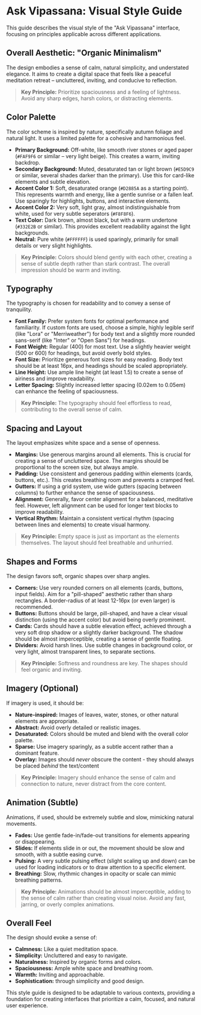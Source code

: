 # Ask Vipassana: Visual Style Guide

This guide describes the visual style of the "Ask Vipassana" interface, focusing on principles applicable across different applications.

## Overall Aesthetic: "Organic Minimalism"

The design embodies a sense of calm, natural simplicity, and understated elegance. It aims to create a digital space that feels like a peaceful meditation retreat – uncluttered, inviting, and conducive to reflection.

> **Key Principle:** Prioritize spaciousness and a feeling of lightness. Avoid any sharp edges, harsh colors, or distracting elements.

## Color Palette

The color scheme is inspired by nature, specifically autumn foliage and natural light. It uses a limited palette for a cohesive and harmonious feel.

- **Primary Background:** Off-white, like smooth river stones or aged paper (`#FAF9F6` or similar – very light beige). This creates a warm, inviting backdrop.
- **Secondary Background:** Muted, desaturated tan or light brown (`#E5D9C9` or similar, several shades darker than the primary). Use this for card-like elements and subtle elevation.
- **Accent Color 1:** Soft, desaturated orange (`#D2885A` as a starting point). This represents warmth and energy, like a gentle sunrise or a fallen leaf. Use sparingly for highlights, buttons, and interactive elements.
- **Accent Color 2:** Very soft, light gray, almost indistinguishable from white, used for very subtle seperators (`#F8F8F6`).
- **Text Color:** Dark brown, almost black, but with a warm undertone (`#332E2B` or similar). This provides excellent readability against the light backgrounds.
- **Neutral:** Pure white (`#FFFFFF`) is used sparingly, primarily for small details or very slight highlights.

> **Key Principle:** Colors should blend gently with each other, creating a sense of subtle depth rather than stark contrast. The overall impression should be warm and inviting.

## Typography

The typography is chosen for readability and to convey a sense of tranquility.

- **Font Family:** Prefer system fonts for optimal performance and familiarity. If custom fonts are used, choose a simple, highly legible serif (like "Lora" or "Merriweather") for body text and a slightly more rounded sans-serif (like "Inter" or "Open Sans") for headings.
- **Font Weight:** Regular (400) for most text. Use a slightly heavier weight (500 or 600) for headings, but avoid overly bold styles.
- **Font Size:** Prioritize generous font sizes for easy reading. Body text should be at least 16px, and headings should be scaled appropriately.
- **Line Height:** Use ample line height (at least 1.5) to create a sense of airiness and improve readability.
- **Letter Spacing:** Slightly increased letter spacing (0.02em to 0.05em) can enhance the feeling of spaciousness.

> **Key Principle:** The typography should feel effortless to read, contributing to the overall sense of calm.

## Spacing and Layout

The layout emphasizes white space and a sense of openness.

- **Margins:** Use generous margins around all elements. This is crucial for creating a sense of uncluttered space. The margins should be proportional to the screen size, but always ample.
- **Padding:** Use consistent and generous padding within elements (cards, buttons, etc.). This creates breathing room and prevents a cramped feel.
- **Gutters:** If using a grid system, use wide gutters (spacing between columns) to further enhance the sense of spaciousness.
- **Alignment:** Generally, favor center alignment for a balanced, meditative feel. However, left alignment can be used for longer text blocks to improve readability.
- **Vertical Rhythm:** Maintain a consistent vertical rhythm (spacing between lines and elements) to create visual harmony.

> **Key Principle:** Empty space is just as important as the elements themselves. The layout should feel breathable and unhurried.

## Shapes and Forms

The design favors soft, organic shapes over sharp angles.

- **Corners:** Use very rounded corners on all elements (cards, buttons, input fields). Aim for a "pill-shaped" aesthetic rather than sharp rectangles. A border-radius of at least 12-16px (or even larger) is recommended.
- **Buttons:** Buttons should be large, pill-shaped, and have a clear visual distinction (using the accent color) but avoid being overly prominent.
- **Cards:** Cards should have a subtle elevation effect, achieved through a very soft drop shadow or a slightly darker background. The shadow should be almost imperceptible, creating a sense of gentle floating.
- **Dividers:** Avoid harsh lines. Use subtle changes in background color, or very light, almost transparent lines, to separate sections.

> **Key Principle:** Softness and roundness are key. The shapes should feel organic and inviting.

## Imagery (Optional)

If imagery is used, it should be:

- **Nature-inspired:** Images of leaves, water, stones, or other natural elements are appropriate.
- **Abstract:** Avoid overly detailed or realistic images.
- **Desaturated:** Colors should be muted and blend with the overall color palette.
- **Sparse:** Use imagery sparingly, as a subtle accent rather than a dominant feature.
- **Overlay:** Images should *never* obscure the content - they should always be placed *behind* the text/content

> **Key Principle:** Imagery should enhance the sense of calm and connection to nature, never distract from the core content.

## Animation (Subtle)

Animations, if used, should be extremely subtle and slow, mimicking natural movements.

- **Fades:** Use gentle fade-in/fade-out transitions for elements appearing or disappearing.
- **Slides:** If elements slide in or out, the movement should be slow and smooth, with a subtle easing curve.
- **Pulsing:** A very subtle pulsing effect (slight scaling up and down) can be used for loading indicators or to draw attention to a specific element.
- **Breathing:** Slow, rhythmic changes in opacity or scale can mimic breathing patterns.

> **Key Principle:** Animations should be almost imperceptible, adding to the sense of calm rather than creating visual noise. Avoid any fast, jarring, or overly complex animations.

## Overall Feel

The design should evoke a sense of:

- **Calmness:** Like a quiet meditation space.
- **Simplicity:** Uncluttered and easy to navigate.
- **Naturalness:** Inspired by organic forms and colors.
- **Spaciousness:** Ample white space and breathing room.
- **Warmth:** Inviting and approachable.
- **Sophistication:** through simplicity and good design.

This style guide is designed to be adaptable to various contexts, providing a foundation for creating interfaces that prioritize a calm, focused, and natural user experience.

